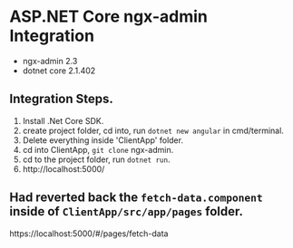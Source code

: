 # ASP.NET Core ngx-admin Integration

- ngx-admin 2.3
- dotnet core 2.1.402

## Integration Steps.
1. Install .Net Core SDK.
2. create project folder, cd into, run `dotnet new angular` in cmd/terminal.
3. Delete everything inside 'ClientApp' folder.
4. cd into ClientApp, `git clone` ngx-admin.
5. cd to the project folder, run `dotnet run`.
6. http://localhost:5000/

## Had reverted back the `fetch-data.component` inside of `ClientApp/src/app/pages` folder.
https://localhost:5000/#/pages/fetch-data

